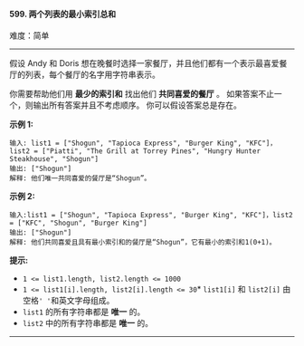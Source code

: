 #### 599. 两个列表的最小索引总和

难度：简单

---

假设 Andy 和 Doris 想在晚餐时选择一家餐厅，并且他们都有一个表示最喜爱餐厅的列表，每个餐厅的名字用字符串表示。

你需要帮助他们用 **最少的索引和** 找出他们 **共同喜爱的餐厅** 。 如果答案不止一个，则输出所有答案并且不考虑顺序。
你可以假设答案总是存在。

**示例 1:**

```
输入: list1 = ["Shogun", "Tapioca Express", "Burger King", "KFC"]，list2 = ["Piatti", "The Grill at Torrey Pines", "Hungry Hunter Steakhouse", "Shogun"]
输出: ["Shogun"]
解释: 他们唯一共同喜爱的餐厅是“Shogun”。
```

**示例 2:**

```
输入:list1 = ["Shogun", "Tapioca Express", "Burger King", "KFC"]，list2 = ["KFC", "Shogun", "Burger King"]
输出: ["Shogun"]
解释: 他们共同喜爱且具有最小索引和的餐厅是“Shogun”，它有最小的索引和1(0+1)。
```

**提示:**

* `1 <= list1.length, list2.length <= 1000`
* `1 <= list1[i].length, list2[i].length <= 30`* `list1[i]` 和 `list2[i]` 由空格`' '`和英文字母组成。
* `list1` 的所有字符串都是  **唯一**  的。
* `list2` 中的所有字符串都是  **唯一**  的。

---

```Java
```